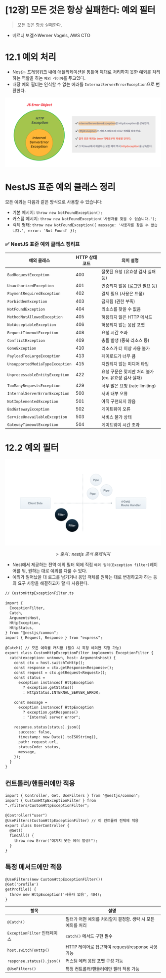 # [12장] 모든 것은 항상 실패한다: 예외 필터

> 모든 것은 항상 실패한다.

- 베르너 보겔스Werner Vogels, AWS CTO
  >

# 12.1 예외 처리

- Nest는 프레임워크 내에 애플리케이션을 통틀어 제대로 처리하지 못한 예외를 처리하는 역할을 하는 `예외 레이어`를 두고있다.
- 내장 예외 필터는 인식할 수 없는 에러를 `InternalServerErrorException`으로 변환한다.

<p align="center">
 <img  src="../../assets/kmj/4/Group_237632_(1).png" > 
  </p>

# NestJS 표준 예외 클래스 정리

모든 예외는 다음과 같은 방식으로 사용할 수 있습니다:

- 기본 메시지: `throw new NotFoundException();`
- 커스텀 메시지: `throw new NotFoundException('사용자를 찾을 수 없습니다.');`
- 객체 형태: `throw new NotFoundException({ message: '사용자를 찾을 수 없습니다.', error: 'Not Found' });`

### ✅ NestJS 표준 예외 클래스 정리표

| 예외 클래스                     | HTTP 상태 코드 | 의미 설명                                           |
| ------------------------------- | -------------- | --------------------------------------------------- |
| `BadRequestException`           | 400            | 잘못된 요청 (유효성 검사 실패 등)                   |
| `UnauthorizedException`         | 401            | 인증되지 않음 (로그인 필요 등)                      |
| `PaymentRequiredException`      | 402            | 결제 필요 (사용은 드묾)                             |
| `ForbiddenException`            | 403            | 금지됨 (권한 부족)                                  |
| `NotFoundException`             | 404            | 리소스를 찾을 수 없음                               |
| `MethodNotAllowedException`     | 405            | 허용되지 않은 HTTP 메서드                           |
| `NotAcceptableException`        | 406            | 허용되지 않는 응답 포맷                             |
| `RequestTimeoutException`       | 408            | 요청 시간 초과                                      |
| `ConflictException`             | 409            | 충돌 발생 (중복 리소스 등)                          |
| `GoneException`                 | 410            | 리소스가 더 이상 사용 불가                          |
| `PayloadTooLargeException`      | 413            | 페이로드가 너무 큼                                  |
| `UnsupportedMediaTypeException` | 415            | 지원되지 않는 미디어 타입                           |
| `UnprocessableEntityException`  | 422            | 요청 구문은 맞지만 처리 불가 (ex. 유효성 검사 실패) |
| `TooManyRequestsException`      | 429            | 너무 많은 요청 (rate limiting)                      |
| `InternalServerErrorException`  | 500            | 서버 내부 오류                                      |
| `NotImplementedException`       | 501            | 아직 구현되지 않음                                  |
| `BadGatewayException`           | 502            | 게이트웨이 오류                                     |
| `ServiceUnavailableException`   | 503            | 서비스 불가 상태                                    |
| `GatewayTimeoutException`       | 504            | 게이트웨이 시간 초과                                |

# 12.2 예외 필터

<p align="center">
 <img  src="../../assets/kmj/4/image.png" > 
 <p align="center"><em> > 출처 : nestjs 공식 홈페이지</em></p>
  </p>

- Nest에서 제공하는 전역 예외 필터 외에 직접 `예외 필터(Exception filter)`레이어를 둬, 원하는 대로 예외를 다룰 수 있다.
- 예외가 일어났을 대 로그를 남기거나 응답 객체를 원하는 대로 변경하고자 하는 등의 요구 사항을 해결하고자 할 때 사용한다.

```tsx
// CustomHttpExceptionFilter.ts

import {
  ExceptionFilter,
  Catch,
  ArgumentsHost,
  HttpException,
  HttpStatus,
} from "@nestjs/common";
import { Request, Response } from "express";

@Catch() // 모든 예외를 캐치함 (필요 시 특정 예외만 지정 가능)
export class CustomHttpExceptionFilter implements ExceptionFilter {
  catch(exception: unknown, host: ArgumentsHost) {
    const ctx = host.switchToHttp();
    const response = ctx.getResponse<Response>();
    const request = ctx.getRequest<Request>();
    const status =
      exception instanceof HttpException
        ? exception.getStatus()
        : HttpStatus.INTERNAL_SERVER_ERROR;

    const message =
      exception instanceof HttpException
        ? exception.getResponse()
        : "Internal server error";

    response.status(status).json({
      success: false,
      timestamp: new Date().toISOString(),
      path: request.url,
      statusCode: status,
      message,
    });
  }
}
```

## 컨트롤러/핸들러에만 적용

```tsx
import { Controller, Get, UseFilters } from "@nestjs/common";
import { CustomHttpExceptionFilter } from "./filters/CustomHttpExceptionFilter";

@Controller("user")
@UseFilters(CustomHttpExceptionFilter) // 이 컨트롤러 전체에 적용
export class UserController {
  @Get()
  findAll() {
    throw new Error("예기치 못한 에러 발생!");
  }
}
```

## 특정 메서드에만 적용

```tsx
@UseFilters(new CustomHttpExceptionFilter())
@Get('profile')
getProfile() {
  throw new HttpException('사용자 없음', 404);
}
```

| 항목                         | 설명                                                         |
| ---------------------------- | ------------------------------------------------------------ |
| `@Catch()`                   | 필터가 어떤 예외를 처리할지 결정함. 생략 시 모든 예외를 처리 |
| `ExceptionFilter` 인터페이스 | `catch()` 메서드 구현 필수                                   |
| `host.switchToHttp()`        | HTTP 레이어로 접근하여 request/response 사용 가능            |
| `response.status().json()`   | 커스텀 에러 응답 포맷 구성 가능                              |
| `@UseFilters()`              | 특정 컨트롤러/핸들러에만 필터 적용 가능                      |
